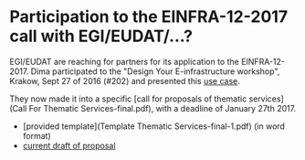 # Participation to the EINFRA-12-2017 call with EGI/EUDAT/...?

EGI/EUDAT are reaching for partners for its application to the
EINFRA-12-2017. Dima participated to the "Design Your E-infrastructure
workshop", Krakow, Sept 27 of 2016 (#202) and presented this [use
case](2016-09-27-DesignYourInfrastructureWorkshop-UseCase.md).

They now made it into a specific [call for proposals of thematic
services](Call For Thematic Services-final.pdf), with a deadline of
January 27th 2017.

- [provided template](Template Thematic Services-final-1.pdf) (in word format)
- [current draft of proposal](proposal.tex)
